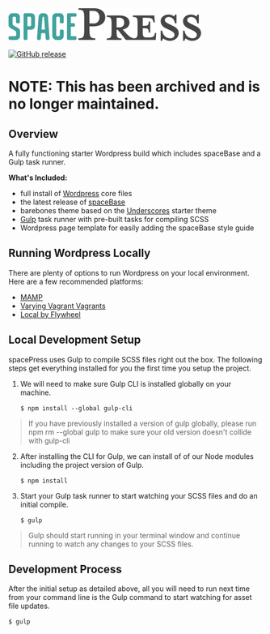 ![Banner Image](logo-spacepress-repo.png)

[![GitHub release](https://img.shields.io/github/release/tjdunklee/spacePress.svg)](https://github.com/tjdunklee/spacePress/releases)

# NOTE: This has been archived and is no longer maintained.

## Overview
A fully functioning starter Wordpress build which includes spaceBase and a Gulp task runner.

**What's Included:**
- full install of [Wordpress](https://wordpress.org/) core files
- the latest release of [spaceBase](http://spacebase.space150.com/)
- barebones theme based on the [Underscores](http://underscores.me/) starter theme
- [Gulp](http://gulpjs.com/) task runner with pre-built tasks for compiling SCSS
- Wordpress page template for easily adding the spaceBase style guide

## Running Wordpress Locally
There are plenty of options to run Wordpress on your local environment. Here are a few recommended platforms:
* [MAMP](https://www.mamp.info/en/)
* [Varying Vagrant Vagrants](https://github.com/Varying-Vagrant-Vagrants/VVV)
* [Local by Flywheel](https://local.getflywheel.com/)

## Local Development Setup
spacePress uses Gulp to compile SCSS files right out the box. The following steps get everything installed for you the first time you setup the project.

1. We will need to make sure Gulp CLI is installed globally on your machine.
    ```
    $ npm install --global gulp-cli
    ```
  > If you have previously installed a version of gulp globally, please run npm rm --global gulp to make sure your old version doesn't collide with gulp-cli
  
  
2. After installing the CLI for Gulp, we can install of of our Node modules including the project version of Gulp.
  
    ```
    $ npm install
    ```
    
3. Start your Gulp task runner to start watching your SCSS files and do an initial compile.
    ```
    $ gulp
    ```
  > Gulp should start running in your terminal window and continue running to watch any changes to your SCSS files.

## Development Process
After the initial setup as detailed above, all you will need to run next time from your command line is the Gulp command to start watching for asset file updates.

```
$ gulp
```
